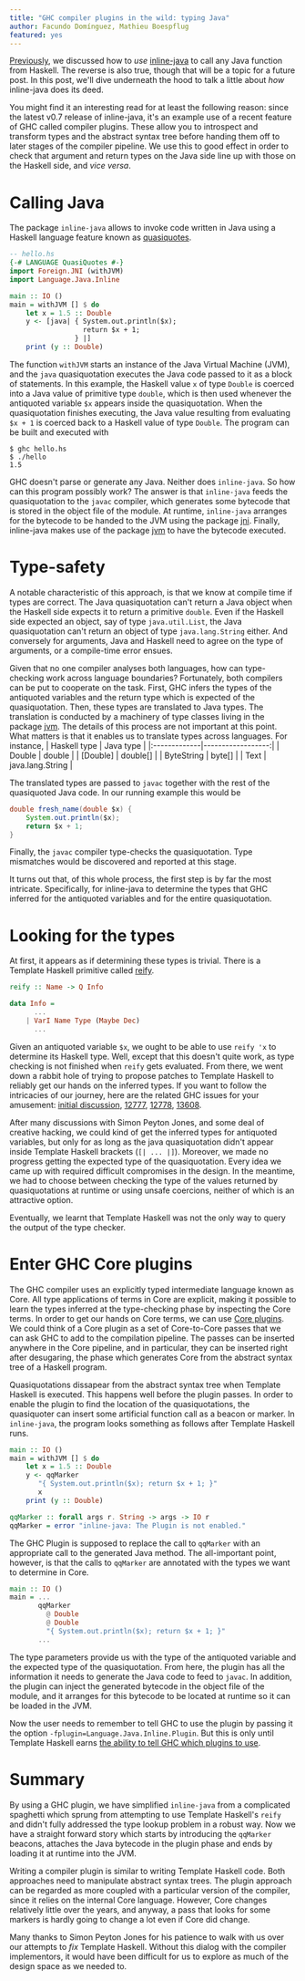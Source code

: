 ```yaml
---
title: "GHC compiler plugins in the wild: typing Java"
author: Facundo Domínguez, Mathieu Boespflug
featured: yes
---
```


[Previously][inline-java-tutorial], we discussed how to
*use* [inline-java][inline-java-stackage] to call any Java function
from Haskell. The reverse is also true, though that will be a topic
for a future post. In this post, we'll dive underneath the hood to
talk a little about *how* inline-java does its deed.

You might find it an interesting read for at least the following
reason: since the latest v0.7 release of inline-java, it's an example
use of a recent feature of GHC called compiler plugins. These allow
you to introspect and transform types and the abstract syntax tree
before handing them off to later stages of the compiler pipeline. We
use this to good effect in order to check that argument and return
types on the Java side line up with those on the Haskell side, and
*vice versa*.

[inline-java-tutorial]: ./2017-09-15-inline-java-tutorial.html
[inline-java-stackage]: https://www.stackage.org/package/inline-java

# Calling Java

The package `inline-java` allows to invoke code written in Java using
a Haskell language feature known as
[quasiquotes](https://scholar.google.com/citations?view_op=view_citation&citation_for_view=jjWDm9wAAAAJ:2osOgNQ5qMEC).

```Haskell
-- hello.hs
{-# LANGUAGE QuasiQuotes #-}
import Foreign.JNI (withJVM)
import Language.Java.Inline

main :: IO ()
main = withJVM [] $ do
    let x = 1.5 :: Double
    y <- [java| { System.out.println($x);
	              return $x + 1;
	            } |]
    print (y :: Double)
```

The function `withJVM` starts an instance of the Java Virtual Machine (JVM),
and the `java` quasiquotation executes the Java code passed to it as a block
of statements.
In this example, the Haskell value `x` of type `Double` is coerced into
a Java value of primitive type `double`, which is then used whenever the
antiquoted variable `$x` appears inside the quasiquotation.
When the quasiquotation finishes executing, the Java value resulting
from evaluating `$x + 1` is coerced back to a Haskell value of type
`Double`. The program can be built and executed with

```
$ ghc hello.hs
$ ./hello
1.5
```

GHC doesn't parse or generate any Java. Neither does `inline-java`.
So how can this program possibly work? The answer is that `inline-java`
feeds the quasiquotation to the `javac` compiler, which generates some
bytecode that is stored in the object file of the module. At runtime,
`inline-java` arranges for the bytecode to be handed to the JVM using
the package [jni](https://www.stackage.org/package/jni).
Finally, inline-java makes use of the package
[jvm](https://www.stackage.org/package/jvm)
to have the bytecode executed.

# Type-safety

A notable characteristic of this approach, is that we know at compile time
if types are correct. The Java quasiquotation can't return a Java object
when the Haskell side expects it to return a primitive `double`. Even if
the Haskell side expected an object, say of type `java.util.List`, the
Java quasiquotation can't return an object of type `java.lang.String` either.
And conversely for arguments, Java and Haskell need to agree on the
type of arguments, or a compile-time error ensues.

Given that no one compiler analyses both languages, how can
type-checking work across language boundaries? Fortunately, both
compilers can be put to cooperate on the task. First, GHC
infers the types of the antiquoted variables and the return type which
is expected of the quasiquotation. Then, these types are translated to
Java types. The translation is conducted by a machinery of type classes
living in the package [jvm](https://github.com/tweag/inline-java/jvm).
The details of this process are not important at this point. What
matters is that it enables us to translate types across languages. For
instance,
| Haskell type | Java type         |
|:-------------|------------------:|
| Double       |            double |
| [Double]     |          double[] |
| ByteString   |            byte[] |
| Text         |  java.lang.String |

The translated types are passed to `javac` together with the rest of the
quasiquoted Java code. In our running example this would be

```Java
double fresh_name(double $x) {
    System.out.println($x);
    return $x + 1;
}
```

Finally, the `javac` compiler type-checks the quasiquotation. Type
mismatches would be discovered and reported at this stage.

It turns out that, of this whole process, the first step is by far the
most intricate. Specifically, for inline-java to determine the types
that GHC inferred for the antiquoted variables and for the entire
quasiquotation.

# Looking for the types

At first, it appears as if determining these types is trivial. There is
a Template Haskell primitive called
[reify](https://www.stackage.org/haddock/lts-9.0/template-haskell-2.11.1.0/Language-Haskell-TH.html#v:reify).
```Haskell
reify :: Name -> Q Info

data Info =
      ...
    | VarI Name Type (Maybe Dec)	
      ...
```

Given an antiquoted variable `$x`, we ought to be able to use `reify 'x`
to determine its Haskell type. Well, except that this doesn't quite
work, as type checking is not finished when `reify` gets evaluated. From
there, we went down a rabbit hole of trying to propose patches to
Template Haskell to reliably get our hands on the inferred types.
If you want to follow the intricacies of our journey, here are the
related GHC issues for your amusement:
[initial discussion](https://ghc.haskell.org/trac/ghc/wiki/TemplateHaskell/Reify),
[12777](https://ghc.haskell.org/trac/ghc/ticket/12777),
[12778](https://ghc.haskell.org/trac/ghc/ticket/12778),
[13608](https://ghc.haskell.org/trac/ghc/ticket/13608).

After many discussions with Simon Peyton Jones, and some deal of
creative hacking, we could kind of get the inferred types for antiquoted
variables, but only for as long as the java quasiquotation didn't appear
inside Template Haskell brackets (`[| ... |]`). Moreover, we made no
progress getting the expected type of the quasiquotation.
Every idea we came up with required difficult compromises in the design.
In the meantime, we had to choose between checking the type of the
values returned by quasiquotations at runtime or using unsafe coercions,
neither of which is an attractive option.

Eventually, we learnt that Template Haskell was not the only way to
query the output of the type checker.

# Enter GHC Core plugins

The GHC compiler uses an explicitly typed intermediate language known as
Core. All type applications of terms in Core are explicit, making it
possible to learn the types inferred at the type-checking phase
by inspecting the Core terms.
In order to get our hands on Core terms, we can use
[Core plugins](https://downloads.haskell.org/~ghc/8.0.2/docs/html/users_guide/extending_ghc.html#core-plugins-in-more-detail).
We could think of a Core plugin as a set of Core-to-Core passes that we
can
ask GHC to add to the compilation pipeline. The passes can be inserted
anywhere in the Core pipeline, and in particular, they can be inserted
right after desugaring, the phase which generates Core from the abstract
syntax tree of a Haskell program.

Quasiquotations dissapear from the abstract syntax tree when Template
Haskell is executed. This happens well before the plugin passes.
In order to enable the plugin to find the location of the
quasiquotations, the quasiquoter can insert some artificial
function call as a beacon or marker. In `inline-java`, the program
looks something as follows after Template Haskell runs.

```Haskell
main :: IO ()
main = withJVM [] $ do
    let x = 1.5 :: Double
    y <- qqMarker
	   "{ System.out.println($x); return $x + 1; }"
	   x
    print (y :: Double)

qqMarker :: forall args r. String -> args -> IO r
qqMarker = error "inline-java: The Plugin is not enabled."
```

The GHC Plugin is supposed to replace the call to `qqMarker` with an
appropriate call to the generated Java method. The all-important
point, however, is that the calls to `qqMarker` are annotated with the
types we want to determine in Core.

```Haskell
main :: IO ()
main = ...
       qqMarker
         @ Double
         @ Double
         "{ System.out.println($x); return $x + 1; }"
	   ...
```

The type parameters provide us with the type of the antiquoted
variable and the expected type of the quasiquotation. From here, the
plugin has all the information it needs to generate the Java code to
feed to `javac`. In addition, the plugin can inject the generated bytecode
in the object file of the module, and it arranges for this bytecode to
be located at runtime so it can be loaded in the JVM.

Now the user needs to remember to tell GHC to use the plugin by passing it
the option `-fplugin=Language.Java.Inline.Plugin`. But this is only until
Template Haskell earns
[the ability to tell GHC which plugins to use](https://phabricator.haskell.org/D3821).

# Summary

By using a GHC plugin, we have simplified `inline-java` from a
complicated spaghetti which sprung from attempting to use 
Template Haskell's `reify` and didn't fully addressed the type lookup
problem in a robust way. Now we have a straight forward story which
starts by
introducing the `qqMarker` beacons, attaches the Java bytecode in the
plugin phase and ends by loading it at runtime into the JVM.

Writing a compiler plugin is similar to writing Template Haskell code.
Both approaches need to manipulate abstract syntax trees. The plugin
approach can be regarded as more coupled with a particular version of
the compiler, since it relies on the internal Core language. However,
Core changes relatively little over the years, and anyway, a pass that
looks for some markers is hardly going to change a lot even if Core
did change.

Many thanks to Simon Peyton Jones for his patience to walk with us over
our attempts to _fix_ Template Haskell. Without this dialog with the
compiler implementors, it would have been difficult for us to explore as
much of the design space as we needed to.
